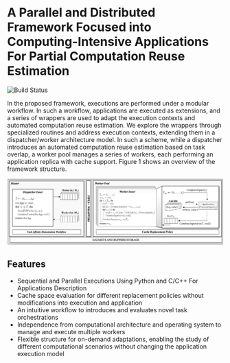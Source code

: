 # A Parallel and Distributed Framework Focused into Computing-Intensive Applications For Partial Computation Reuse Estimation 

![Build Status](https://travis-ci.org/joemccann/dillinger.svg)

<div style="align:justify">
In the proposed framework, executions are performed under a modular workflow. In such a workflow, applications are executed as extensions, and a series of wrappers are used to adapt the execution contexts and automated computation reuse estimation. We explore the wrappers through specialized routines and address execution contexts, extending them in a dispatcher/worker architecture model. In such a scheme, while a dispatcher introduces an automated computation reuse estimation based on task overlap, a worker pool manages a series of workers, each performing an application replica with cache support. Figure 1 shows an overview of the framework structure.
</div>

![Build Status](https://github.com/mpiress/midpy/blob/main/imgs/architecture.png)

## Features

- Sequential and Parallel Executions Using Python and C/C++ For Applications Description
- Cache space evaluation for different replacement policies without modifications into execution and application
- An intuitive workflow to introduces and evaluates novel task orchestrations
- Independence from computational architecture and operating system to manage and execute multiple workers
- Flexible structure for on-demand adaptations, enabling the study of different computational scenarios without changing the application execution model